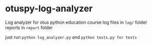 # otuspy-log-analyzer
Log analyzer for otus python education course
log files in ```log/``` folder
reports in ```report``` folder

just run ```python log_analyzer.py```
and ```python tests.py for tests```
